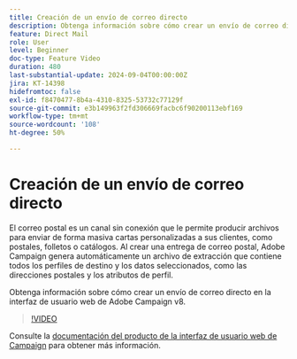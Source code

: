 ```yaml
---
title: Creación de un envío de correo directo
description: Obtenga información sobre cómo crear un envío de correo directo en la interfaz de usuario web de Adobe Campaign v8.
feature: Direct Mail
role: User
level: Beginner
doc-type: Feature Video
duration: 480
last-substantial-update: 2024-09-04T00:00:00Z
jira: KT-14398
hidefromtoc: false
exl-id: f8470477-8b4a-4310-8325-53732c77129f
source-git-commit: e3b149963f2fd306669facbc6f90200113ebf169
workflow-type: tm+mt
source-wordcount: '108'
ht-degree: 50%

---
```


# Creación de un envío de correo directo

El correo postal es un canal sin conexión que le permite producir archivos para enviar de forma masiva cartas personalizadas a sus clientes, como postales, folletos o catálogos. Al crear una entrega de correo postal, Adobe Campaign genera automáticamente un archivo de extracción que contiene todos los perfiles de destino y los datos seleccionados, como las direcciones postales y los atributos de perfil.

Obtenga información sobre cómo crear un envío de correo directo en la interfaz de usuario web de Adobe Campaign v8.

>[!VIDEO](https://video.tv.adobe.com/v/3433316/?learn=on)

Consulte la [documentación del producto de la interfaz de usuario web de Campaign](https://experienceleague.adobe.com/es/docs/campaign-web/v8/msg/direct-mail/gs-direct-mail) para obtener más información.

